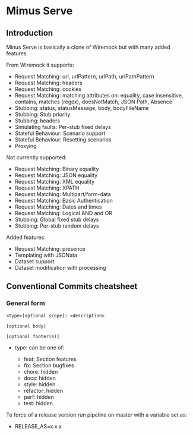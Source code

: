 # Mimus Serve

## Introduction

Minus Serve is basically a clone of Wiremock but with many added features.

From Wiremock it supports:

- Request Matching: url, urlPattern, urlPath, urlPathPattern
- Request Matching: headers
- Request Matching: cookies
- Request Matching: matching attributes on: equality, case insensitive, contains, matches (regex), doesNotMatch, JSON Path, Absence
- Stubbing: status, statusMessage, body, bodyFileName
- Stubbing: Stub priority
- Stubbing: headers
- Simulating faults: Per-stub fixed delays
- Stateful Behaviour: Scenario support
- Stateful Behaviour: Resetting scenarios
- Proxying

Not currently supported:

- Request Matching: Binary equality
- Request Matching: JSON equality
- Request Matching: XML equality
- Request Matching: XPATH
- Request Matching: Multipart/form-data
- Request Matching: Basic Authentication
- Request Matching: Dates and times
- Request Matching: Logical AND and OR
- Stubbing: Global fixed stub delays
- Stubbing: Per-stub random delays

Added features:

- Request Matching: presence
- Templating with JSONata
- Dataset support
- Dataset modification with processing

## Conventional Commits cheatsheet

### General form

```
<type>[optional scope]: <description>

[optional body]

[optional footer(s)]
```

- type: can be one of:

  - feat: Section features
  - fix: Section bugfixes
  - chore: hidden
  - docs: hidden
  - style: hidden
  - refactor: hidden
  - perf: hidden
  - test: hidden

To force of a release version run pipeline on master with a variable set as:

- RELEASE_AS=x.x.x
